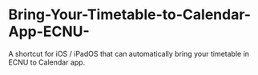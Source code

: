 # Bring-Your-Timetable-to-Calendar-App-ECNU-
A shortcut for iOS / iPadOS that can automatically bring your timetable in ECNU to Calendar app.
